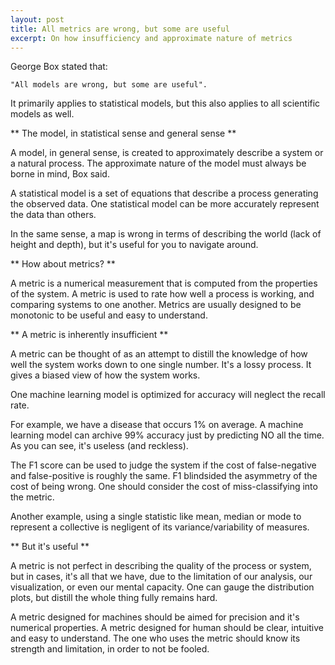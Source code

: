 ```yaml
---
layout: post
title: All metrics are wrong, but some are useful
excerpt: On how insufficiency and approximate nature of metrics
---
```




George Box stated that: 

    "All models are wrong, but some are useful".

It primarily applies to statistical models, but this also applies to all scientific models as well.


** The model, in statistical sense and general sense **

A model, in general sense, is created to approximately describe a system or a natural process. The approximate nature of the model must always be borne in mind, Box said. 

A statistical model is a set of equations that describe a process generating the observed data. One statistical model can be more accurately represent the data than others. 

In the same sense, a map is wrong in terms of describing the world (lack of height and depth), but it's useful for you to navigate around.





** How about metrics? **

A metric is a numerical measurement that is computed from the properties of the system. A metric is used to rate how well a process is working, and comparing systems to one another. Metrics are usually designed to be monotonic to be useful and easy to understand.


** A metric is inherently insufficient **

A metric can be thought of as an attempt to distill the knowledge of how well the system works down to one single number. It's a lossy process. It gives a biased view of how the system works.


One machine learning model is optimized for accuracy will neglect the recall rate.

For example, we have a disease that occurs 1% on average. A machine learning model can archive 99% accuracy just by predicting NO all the time. As you can see, it's useless (and reckless).

The F1 score can be used to judge the system if the cost of false-negative and false-positive is roughly the same. F1 blindsided the asymmetry of the cost of being wrong. One should consider the cost of miss-classifying into the metric.


Another example, using a single statistic like mean, median or mode to represent a collective is negligent of its variance/variability of measures.


** But it's useful **

A metric is not perfect in describing the quality of the process or system, but in cases, it's all that we have, due to the limitation of our analysis, our visualization, or even our mental capacity. One can gauge the distribution plots, but distill the whole thing fully remains hard.


A metric designed for machines should be aimed for precision and it's numerical properties. A metric designed for human should be clear, intuitive and easy to understand. The one who uses the metric should know its strength and limitation, in order to not be fooled.




